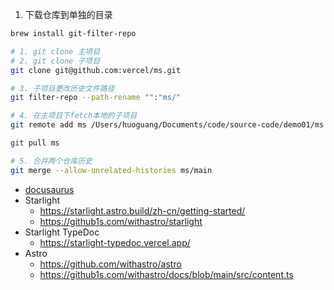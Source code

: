 1. 下载仓库到单独的目录

```sh
brew install git-filter-repo

# 1. git clone 主项目
# 2. git clone 子项目
git clone git@github.com:vercel/ms.git

# 3. 子项目更改历史文件路径
git filter-repo --path-rename "":"ms/"

# 4. 在主项目下fetch本地的子项目
git remote add ms /Users/huoguang/Documents/code/source-code/demo01/ms

git pull ms

# 5. 合并两个仓库历史
git merge --allow-unrelated-histories ms/main


```

- [docusaurus](https://docusaurus.io/zh-CN/docs/installation)
- Starlight
  - https://starlight.astro.build/zh-cn/getting-started/
  - https://github1s.com/withastro/starlight
- Starlight TypeDoc
  - https://starlight-typedoc.vercel.app/
- Astro
  - https://github.com/withastro/astro
  - https://github1s.com/withastro/docs/blob/main/src/content.ts
  